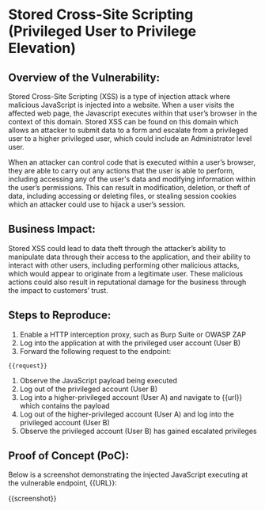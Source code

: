 # Stored Cross-Site Scripting (Privileged User to Privilege Elevation)

## Overview of the Vulnerability:

Stored Cross-Site Scripting (XSS) is a type of injection attack where malicious JavaScript is injected into a website. When a user visits the affected web page, the Javascript executes within that user’s browser in the context of this domain. Stored XSS can be found on this domain which allows an attacker to submit data to a form and escalate from a privileged user to a higher privileged user, which could include an Administrator level user. 

When an attacker can control code that is executed within a user’s browser, they are able to carry out any actions that the user is able to perform, including accessing any of the user's data and modifying information within the user’s permissions. This can result in modification, deletion, or theft of data, including accessing or deleting files, or stealing session cookies which an attacker could use to hijack a user’s session.
  
## Business Impact:

Stored XSS could lead to data theft through the attacker’s ability to manipulate data through their access to the application, and their ability to interact with other users, including performing other malicious attacks, which would appear to originate from a legitimate user. These malicious actions could also result in reputational damage for the business through the impact to customers’ trust.

## Steps to Reproduce:

1. Enable a HTTP interception proxy, such as Burp Suite or OWASP ZAP
1. Log into the application at with the privileged user account (User B)
1. Forward the following request to the endpoint:

```HTTP
{{request}}
```

1. Observe the JavaScript payload being executed
1. Log out of the privileged account (User B)
1. Log into a higher-privileged account (User A) and navigate to {{url}} which contains the payload
1. Log out of the higher-privileged account (User A) and log into the privileged account (User B)
1. Observe the privileged account (User B) has gained escalated privileges

## Proof of Concept (PoC):

Below is a screenshot demonstrating the injected JavaScript executing at the vulnerable endpoint, {{URL}}:

{{screenshot}}

